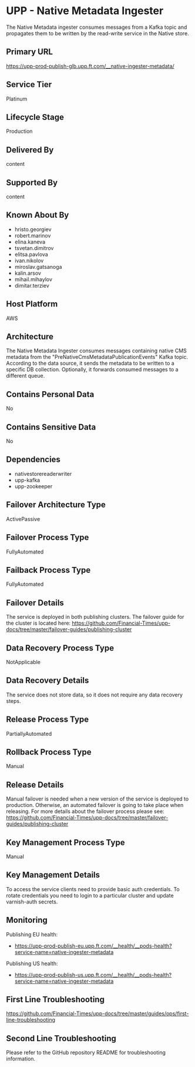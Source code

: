 # UPP - Native Metadata Ingester

The Native Metadata ingester consumes messages from a Kafka topic and propagates them to be written by the read-write service in the Native store.

## Primary URL

<https://upp-prod-publish-glb.upp.ft.com/__native-ingester-metadata/>

## Service Tier

Platinum

## Lifecycle Stage

Production

## Delivered By

content

## Supported By

content

## Known About By

- hristo.georgiev
- robert.marinov
- elina.kaneva
- tsvetan.dimitrov
- elitsa.pavlova
- ivan.nikolov
- miroslav.gatsanoga
- kalin.arsov
- mihail.mihaylov
- dimitar.terziev

## Host Platform

AWS

## Architecture

The Native Metadata Ingester consumes messages containing native CMS metadata from the "PreNativeCmsMetadataPublicationEvents" Kafka topic. According to the data source, it sends the metadata to be written to a specific DB collection. Optionally, it forwards consumed messages to a different queue.

## Contains Personal Data

No

## Contains Sensitive Data

No

## Dependencies

- nativestorereaderwriter
- upp-kafka
- upp-zookeeper

## Failover Architecture Type

ActivePassive

## Failover Process Type

FullyAutomated

## Failback Process Type

FullyAutomated

## Failover Details

The service is deployed in both publishing clusters. The failover guide for the cluster is located here:
<https://github.com/Financial-Times/upp-docs/tree/master/failover-guides/publishing-cluster>

## Data Recovery Process Type

NotApplicable

## Data Recovery Details

The service does not store data, so it does not require any data recovery steps.

## Release Process Type

PartiallyAutomated

## Rollback Process Type

Manual

## Release Details

Manual failover is needed when a new version of the service is deployed to production. Otherwise, an automated failover is going to take place when releasing.
For more details about the failover process please see: <https://github.com/Financial-Times/upp-docs/tree/master/failover-guides/publishing-cluster>

## Key Management Process Type

Manual

## Key Management Details

To access the service clients need to provide basic auth credentials.
To rotate credentials you need to login to a particular cluster and update varnish-auth secrets.

## Monitoring

Publishing EU health:
- <https://upp-prod-publish-eu.upp.ft.com/__health/__pods-health?service-name=native-ingester-metadata>

Publishing US health:
- <https://upp-prod-publish-us.upp.ft.com/__health/__pods-health?service-name=native-ingester-metadata>

## First Line Troubleshooting

<https://github.com/Financial-Times/upp-docs/tree/master/guides/ops/first-line-troubleshooting>

## Second Line Troubleshooting

Please refer to the GitHub repository README for troubleshooting information.
